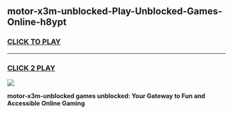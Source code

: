 
## motor-x3m-unblocked-Play-Unblocked-Games-Online-h8ypt
<h3>
<a href="https://premium76.site?title=motor-x3m-unblocked&ref=25A">CLICK TO PLAY</a></h3>
<hr>

<h3>
<a href="https://premium76.site?title=motor-x3m-unblocked&ref=25A">CLICK 2 PLAY</a>
  
</h3>

<a href="https://premium76.site?title=motor-x3m-unblocked&ref=25A"><img src="https://clearcache.store/games.png"></a>


**motor-x3m-unblocked games unblocked: Your Gateway to Fun and Accessible Online Gaming**
